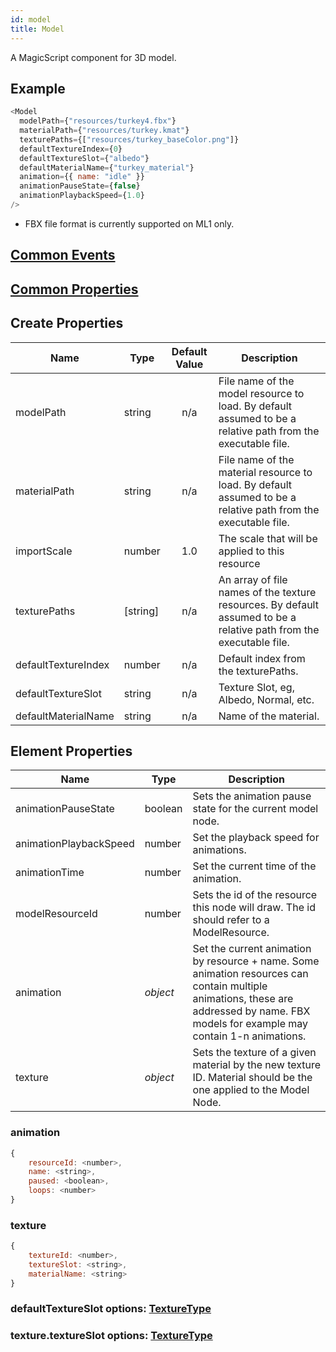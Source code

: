 ```yaml
---
id: model
title: Model
---
```


A MagicScript component for 3D model.

## Example

```javascript
<Model
  modelPath={"resources/turkey4.fbx"}
  materialPath={"resources/turkey.kmat"}
  texturePaths={["resources/turkey_baseColor.png"]}
  defaultTextureIndex={0}
  defaultTextureSlot={"albedo"}
  defaultMaterialName={"turkey_material"}
  animation={{ name: "idle" }}
  animationPauseState={false}
  animationPlaybackSpeed={1.0}
/>
```

- FBX file format is currently supported on ML1 only.

## [Common Events](../types/Events.md)

## [Common Properties](../types/Properties.md)

## Create Properties

| Name                | Type     | Default Value | Description                                                                                                         |
| ------------------- | -------- | :-----------: | ------------------------------------------------------------------------------------------------------------------- |
| modelPath           | string   |      n/a      | File name of the model resource to load. By default assumed to be a relative path from the executable file.         |
| materialPath        | string   |      n/a      | File name of the material resource to load. By default assumed to be a relative path from the executable file.      |
| importScale         | number   |      1.0      | The scale that will be applied to this resource                                                                     |
| texturePaths        | [string] |      n/a      | An array of file names of the texture resources. By default assumed to be a relative path from the executable file. |
| defaultTextureIndex | number   |      n/a      | Default index from the texturePaths.                                                                                |
| defaultTextureSlot  | string   |      n/a      | Texture Slot, eg, Albedo, Normal, etc.                                                                              |
| defaultMaterialName | string   |      n/a      | Name of the material.                                                                                               |

## Element Properties

| Name                   | Type     | Description                                                                                                                                                                             |
| ---------------------- | -------- | --------------------------------------------------------------------------------------------------------------------------------------------------------------------------------------- |
| animationPauseState    | boolean  | Sets the animation pause state for the current model node.                                                                                                                              |
| animationPlaybackSpeed | number   | Set the playback speed for animations.                                                                                                                                                  |
| animationTime          | number   | Set the current time of the animation.                                                                                                                                                  |
| modelResourceId        | number   | Sets the id of the resource this node will draw. The id should refer to a ModelResource.                                                                                                |
| animation              | _object_ | Set the current animation by resource + name. Some animation resources can contain multiple animations, these are addressed by name. FBX models for example may contain 1-n animations. |
| texture                | _object_ | Sets the texture of a given material by the new texture ID. Material should be the one applied to the Model Node.                                                                       |

### animation

```javascript
{
    resourceId: <number>,
    name: <string>,
    paused: <boolean>,
    loops: <number>
}
```

### texture

```javascript
{
    textureId: <number>,
    textureSlot: <string>,
    materialName: <string>
}
```

### defaultTextureSlot options: [TextureType](../types/TextureType.md)

### texture.textureSlot options: [TextureType](../types/TextureType.md)
